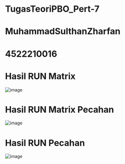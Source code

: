 # TugasTeoriPBO_Pert-7
# MuhammadSulthanZharfan
# 4522210016
# Hasil RUN Matrix
![image](https://github.com/Zharfan223/TugasTeoriPBO_Pert-7/assets/145901575/9db6be94-5948-4204-a65a-1531269673c8)
# Hasil RUN Matrix Pecahan
![image](https://github.com/Zharfan223/TugasTeoriPBO_Pert-7/assets/145901575/987c1af6-f721-4171-b187-f9b3ec69e0de)
# Hasil RUN Pecahan
![image](https://github.com/Zharfan223/TugasTeoriPBO_Pert-7/assets/145901575/e0b38a90-a230-4420-85b3-c045b412ad10)


